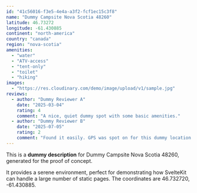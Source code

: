 ```yaml
---
id: "41c56016-f3e5-4e4a-a3f2-fcf1ec15c3f8"
name: "Dummy Campsite Nova Scotia 48260"
latitude: 46.73272
longitude: -61.430885
continent: "north-america"
country: "canada"
region: "nova-scotia"
amenities:
  - "water"
  - "ATV-access"
  - "tent-only"
  - "toilet"
  - "hiking"
images:
  - "https://res.cloudinary.com/demo/image/upload/v1/sample.jpg"
reviews:
  - author: "Dummy Reviewer A"
    date: "2025-03-04"
    rating: 4
    comment: "A nice, quiet dummy spot with some basic amenities."
  - author: "Dummy Reviewer B"
    date: "2025-07-05"
    rating: 2
    comment: "Found it easily. GPS was spot on for this dummy location."
---
```


This is a **dummy description** for Dummy Campsite Nova Scotia 48260, generated for the proof of concept.

It provides a serene environment, perfect for demonstrating how SvelteKit can handle a large number of static pages. The coordinates are 46.732720, -61.430885.
